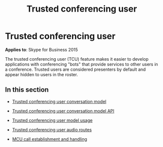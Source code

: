 ﻿---
title: Trusted conferencing user
TOCTitle: Trusted conferencing user
ms:assetid: d3fefefc-1c54-43db-b85b-d02d45d3a9f7
ms:mtpsurl: https://msdn.microsoft.com/en-us/library/Dn466005(v=office.16)
ms:contentKeyID: 65239946
ms.date: 07/27/2015
mtps_version: v=office.16
---

# Trusted conferencing user


**Applies to**: Skype for Business 2015

The trusted conferencing user (TCU) feature makes it easier to develop applications with conferencing "bots" that provide services to other users in a conference. Trusted users are considered presenters by default and appear hidden to users in the roster.

## In this section

  - [Trusted conferencing user conversation model](trusted-conferencing-user-conversation-model.md)

  - [Trusted conferencing user conversation model API](trusted-conferencing-user-conversation-model-api.md)

  - [Trusted conferencing user model usage](trusted-conferencing-user-model-usage.md)

  - [Trusted conferencing user audio routes](trusted-conferencing-user-audio-routes.md)

  - [MCU call establishment and handling](mcu-call-establishment-and-handling.md)

